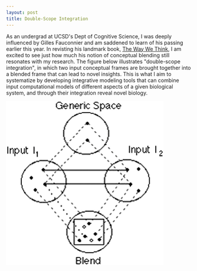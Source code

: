 ```yaml
---
layout: post
title: Double-Scope Integration
---
```

As an undergrad at UCSD's Dept of Cognitive Science, I was deeply influenced by Gilles Fauconnier and am saddened to 
learn of his passing earlier this year. In revisting his landmark book, [The Way We Think](https://www.amazon.com/Way-We-Think-Conceptual-Complexities/dp/0465087868/ref=sr_1_1?dchild=1&keywords=gilles+fauconnier&qid=1634756235&sr=8-1),
I am excited to see just how much his notion of conceptual blending still resonates with my research. The figure below 
illustrates "double-scope integration", in which two input conceptual frames are brought together into a blended frame 
that can lead to novel insights. This is what I aim to systematize by developing integrative modeling tools that can 
combine input computational models of different aspects of a given biological system, and through their integration 
reveal novel biology.

![BigPicture](https://raw.githubusercontent.com/eagmon/eagmon.github.io/master/images/double-scope-integration.png)
